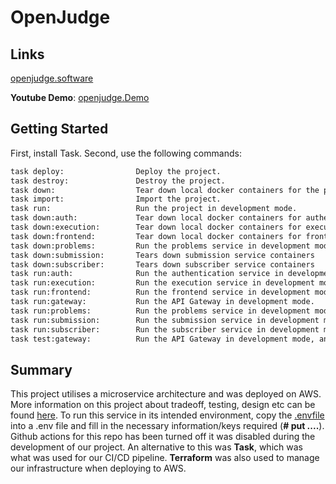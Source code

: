 # OpenJudge

## Links

[openjudge.software](https://www.openjudge.software)

**Youtube Demo**: [openjudge.Demo](https://www.youtube.com/watch?v=n1Z3grA97Mg)

## Getting Started

First, install Task. Second, use the following commands:
```bash
task deploy:                Deploy the project.
task destroy:               Destroy the project.
task down:                  Tear down local docker containers for the project.
task import:                Import the project.
task run:                   Run the project in development mode.
task down:auth:             Tear down local docker containers for authentication service
task down:execution:        Tear down local docker containers for execution service
task down:frontend:         Tear down local docker containers for frontend service
task down:problems:         Run the problems service in development mode.
task down:submission:       Tears down submission service containers
task down:subscriber:       Tears down subscriber service containers
task run:auth:              Run the authentication service in development mode.
task run:execution:         Run the execution service in development mode.
task run:frontend:          Run the frontend service in development mode.
task run:gateway:           Run the API Gateway in development mode.
task run:problems:          Run the problems service in development mode.
task run:submission:        Run the submission service in development mode.
task run:subscriber:        Run the subscriber service in development mode.
task test:gateway:          Run the API Gateway in development mode, and then runs unit tests against this service.
```

## Summary
This project utilises a microservice architecture and was deployed on AWS. More information on this project about tradeoff, testing, design etc can be found [here](./report/report.md). 
To run this service in its intended environment, copy the [.envfile](./.env.example) into a .env file and fill in the necessary information/keys required (**# put ....**).  
Github actions for this repo has been turned off it was disabled during the development of our project. An alternative to this was **Task**, which was what was used for our CI/CD pipeline. **Terraform** was also used to manage our infrastructure when deploying to AWS. 
